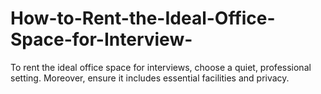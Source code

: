 # How-to-Rent-the-Ideal-Office-Space-for-Interview-
To rent the ideal office space for interviews, choose a quiet, professional setting. Moreover, ensure it includes essential facilities and privacy.

